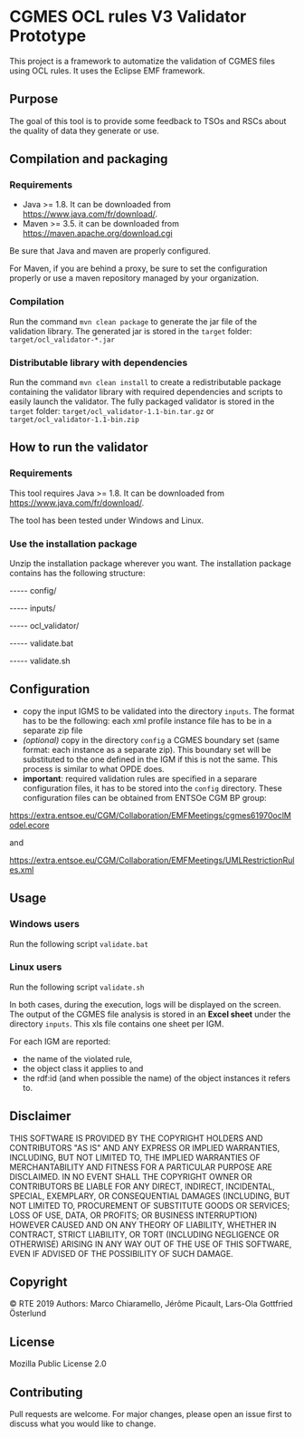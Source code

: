 # CGMES OCL rules V3 Validator Prototype

This project is a framework to automatize the validation of CGMES files using OCL rules. It uses the Eclipse EMF framework.

## Purpose

The goal of this tool is to provide some feedback to TSOs and RSCs about the quality
of data they generate or use.

## Compilation and packaging

### Requirements

- Java >= 1.8. It can be downloaded from https://www.java.com/fr/download/.
- Maven >= 3.5. it can be downloaded from https://maven.apache.org/download.cgi

Be sure that Java and maven are properly configured.

For Maven, if you are behind a proxy, be sure to set the configuration properly or use a maven repository managed by your organization.

### Compilation

Run the command `mvn clean package` to generate the jar file of the validation library. The generated jar is stored in the `target` folder: `target/ocl_validator-*.jar`


### Distributable library with dependencies

Run the command `mvn clean install` to create a redistributable package containing the validator library with required dependencies and scripts to easily launch the validator. The fully packaged validator is stored in the `target` folder:
`target/ocl_validator-1.1-bin.tar.gz` or `target/ocl_validator-1.1-bin.zip`

## How to run the validator

### Requirements

This tool requires Java >= 1.8.
It can be downloaded from https://www.java.com/fr/download/.

The tool has been tested under Windows and Linux.

### Use the installation package
Unzip the installation package wherever you want.
The installation package contains has the following structure:

----- config/

----- inputs/

----- ocl_validator/

----- validate.bat

----- validate.sh


## Configuration

- copy the input IGMS to be validated into the directory `inputs`. The format has to 
be the following: each xml profile instance file has to be in a separate zip file 
- *(optional)* copy in the directory `config` a CGMES boundary set (same format: each 
instance as a separate zip). This boundary set will be substituted to the one defined
in the IGM if this is not the same. This process is similar to what OPDE does.
- **important**: required validation rules are specified in a separare configuration files, it has to be stored into the `config` directory.
These configuration files can be obtained from ENTSOe CGM BP group:

https://extra.entsoe.eu/CGM/Collaboration/EMFMeetings/cgmes61970oclModel.ecore

and

https://extra.entsoe.eu/CGM/Collaboration/EMFMeetings/UMLRestrictionRules.xml

## Usage
###  Windows users
Run the following script
`validate.bat
`
### Linux users
Run the following script
`validate.sh
`

In both cases, during the execution, logs will be displayed on the screen.
The output of the CGMES file analysis is stored in an **Excel sheet** under the directory `inputs`. This xls file contains one sheet per IGM. 

For each IGM are reported: 
- the name of the violated rule, 
- the object class it applies to and 
- the rdf:id (and when possible the name) of the object instances it refers to.

## Disclaimer

THIS SOFTWARE IS PROVIDED BY THE COPYRIGHT HOLDERS AND CONTRIBUTORS "AS IS" AND ANY EXPRESS OR IMPLIED WARRANTIES, INCLUDING, BUT NOT LIMITED TO, THE IMPLIED WARRANTIES OF MERCHANTABILITY AND FITNESS FOR A PARTICULAR PURPOSE ARE DISCLAIMED. IN NO EVENT SHALL THE COPYRIGHT OWNER OR CONTRIBUTORS BE LIABLE FOR ANY DIRECT, INDIRECT, INCIDENTAL, SPECIAL, EXEMPLARY, OR CONSEQUENTIAL DAMAGES (INCLUDING, BUT NOT LIMITED TO, PROCUREMENT OF SUBSTITUTE GOODS OR SERVICES; LOSS OF USE, DATA, OR PROFITS; OR BUSINESS INTERRUPTION) HOWEVER CAUSED AND ON ANY THEORY OF LIABILITY, WHETHER IN CONTRACT, STRICT LIABILITY, OR TORT (INCLUDING NEGLIGENCE OR OTHERWISE) ARISING IN ANY WAY OUT OF THE USE OF THIS SOFTWARE, EVEN IF ADVISED OF THE POSSIBILITY OF SUCH DAMAGE.

## Copyright
&copy; RTE 2019
Authors: Marco Chiaramello, Jérôme Picault, Lars-Ola Gottfried Österlund

## License
Mozilla Public License 2.0

## Contributing
Pull requests are welcome. For major changes, please open an issue first to discuss what you would like to change.

